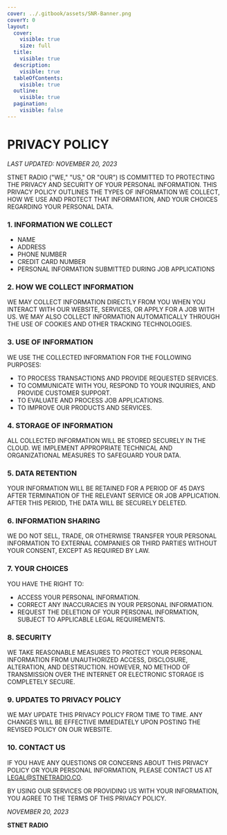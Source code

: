```yaml
---
cover: ../.gitbook/assets/SNR-Banner.png
coverY: 0
layout:
  cover:
    visible: true
    size: full
  title:
    visible: true
  description:
    visible: true
  tableOfContents:
    visible: true
  outline:
    visible: true
  pagination:
    visible: false
---
```


# PRIVACY POLICY

*LAST UPDATED: NOVEMBER 20, 2023*

STNET RADIO ("WE," "US," OR "OUR") IS COMMITTED TO PROTECTING THE PRIVACY AND SECURITY OF YOUR PERSONAL INFORMATION. THIS PRIVACY POLICY OUTLINES THE TYPES OF INFORMATION WE COLLECT, HOW WE USE AND PROTECT THAT INFORMATION, AND YOUR CHOICES REGARDING YOUR PERSONAL DATA.

### 1. INFORMATION WE COLLECT
  * NAME
  * ADDRESS
  * PHONE NUMBER
  * CREDIT CARD NUMBER
  * PERSONAL INFORMATION SUBMITTED DURING JOB APPLICATIONS

### 2. HOW WE COLLECT INFORMATION
WE MAY COLLECT INFORMATION DIRECTLY FROM YOU WHEN YOU INTERACT WITH OUR WEBSITE, SERVICES, OR APPLY FOR A JOB WITH US. WE MAY ALSO COLLECT INFORMATION AUTOMATICALLY THROUGH THE USE OF COOKIES AND OTHER TRACKING TECHNOLOGIES.

### 3. USE OF INFORMATION
WE USE THE COLLECTED INFORMATION FOR THE FOLLOWING PURPOSES:
  * TO PROCESS TRANSACTIONS AND PROVIDE REQUESTED SERVICES.
  * TO COMMUNICATE WITH YOU, RESPOND TO YOUR INQUIRIES, AND PROVIDE CUSTOMER SUPPORT.
  * TO EVALUATE AND PROCESS JOB APPLICATIONS.
  * TO IMPROVE OUR PRODUCTS AND SERVICES.

### 4. STORAGE OF INFORMATION
ALL COLLECTED INFORMATION WILL BE STORED SECURELY IN THE CLOUD. WE IMPLEMENT APPROPRIATE TECHNICAL AND ORGANIZATIONAL MEASURES TO SAFEGUARD YOUR DATA.

### 5. DATA RETENTION
YOUR INFORMATION WILL BE RETAINED FOR A PERIOD OF 45 DAYS AFTER TERMINATION OF THE RELEVANT SERVICE OR JOB APPLICATION. AFTER THIS PERIOD, THE DATA WILL BE SECURELY DELETED.

### 6. INFORMATION SHARING
WE DO NOT SELL, TRADE, OR OTHERWISE TRANSFER YOUR PERSONAL INFORMATION TO EXTERNAL COMPANIES OR THIRD PARTIES WITHOUT YOUR CONSENT, EXCEPT AS REQUIRED BY LAW.

### 7. YOUR CHOICES
YOU HAVE THE RIGHT TO:
  * ACCESS YOUR PERSONAL INFORMATION.
  * CORRECT ANY INACCURACIES IN YOUR PERSONAL INFORMATION.
  * REQUEST THE DELETION OF YOUR PERSONAL INFORMATION, SUBJECT TO APPLICABLE LEGAL REQUIREMENTS.

### 8. SECURITY
WE TAKE REASONABLE MEASURES TO PROTECT YOUR PERSONAL INFORMATION FROM UNAUTHORIZED ACCESS, DISCLOSURE, ALTERATION, AND DESTRUCTION. HOWEVER, NO METHOD OF TRANSMISSION OVER THE INTERNET OR ELECTRONIC STORAGE IS COMPLETELY SECURE.

### 9. UPDATES TO PRIVACY POLICY
WE MAY UPDATE THIS PRIVACY POLICY FROM TIME TO TIME. ANY CHANGES WILL BE EFFECTIVE IMMEDIATELY UPON POSTING THE REVISED POLICY ON OUR WEBSITE.

### 10. CONTACT US
IF YOU HAVE ANY QUESTIONS OR CONCERNS ABOUT THIS PRIVACY POLICY OR YOUR PERSONAL INFORMATION, PLEASE CONTACT US AT [LEGAL@STNETRADIO.CO](MAILTO:LEGAL@STNETRADIO.CO).

BY USING OUR SERVICES OR PROVIDING US WITH YOUR INFORMATION, YOU AGREE TO THE TERMS OF THIS PRIVACY POLICY.

*NOVEMBER 20, 2023*

**STNET RADIO**